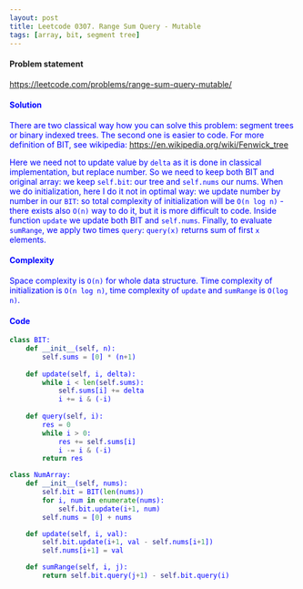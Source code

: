 ```yaml
---
layout: post
title: Leetcode 0307. Range Sum Query - Mutable
tags: [array, bit, segment tree]
---
```


#### Problem statement

<a href="https://leetcode.com/problems/range-sum-query-mutable/"> <font color = blue>https://leetcode.com/problems/range-sum-query-mutable/

#### Solution
There are two classical way how you can solve this problem: segment trees or binary indexed trees. The second one is easier to code. For more definition of BIT, see wikipedia: https://en.wikipedia.org/wiki/Fenwick_tree

Here we need not to update value by `delta` as it is done in classical implementation, but replace number. So we need to keep both BIT and original array: we keep `self.bit`: our tree and `self.nums` our nums. When we do initialization, here I do it not in optimal way: we update number by number in our `BIT`: so total complexity of initialization will be `O(n log n)` - there exists also `O(n)` way to do it, but it is more difficult to code. Inside function `update` we update both BIT and `self.nums`. Finally, to evaluate `sumRange`, we apply two times `query`: `query(x)` returns sum of first `x` elements.

#### Complexity
Space complexity is `O(n)` for whole data structure. Time complexity of initialization is `O(n log n)`, time complexity of `update` and `sumRange` is `O(log n)`.


#### Code
```python
class BIT:
    def __init__(self, n):
        self.sums = [0] * (n+1)
    
    def update(self, i, delta):
        while i < len(self.sums):
            self.sums[i] += delta
            i += i & (-i)
    
    def query(self, i):
        res = 0
        while i > 0:
            res += self.sums[i]
            i -= i & (-i)
        return res

class NumArray:
    def __init__(self, nums):
        self.bit = BIT(len(nums))
        for i, num in enumerate(nums):
            self.bit.update(i+1, num)
        self.nums = [0] + nums

    def update(self, i, val):
        self.bit.update(i+1, val - self.nums[i+1])
        self.nums[i+1] = val

    def sumRange(self, i, j):
        return self.bit.query(j+1) - self.bit.query(i)
```